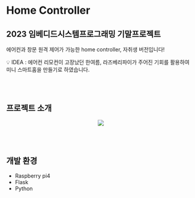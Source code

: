 # Home Controller
## 2023 임베디드시스템프로그래밍 기말프로젝트

에어컨과 창문 원격 제어가 가능한 home controller, 자취생 버전입니다!

:bulb: IDEA : 에어컨 리모컨이 고장났던 한여름, 라즈베리파이가 주어진 기회를 활용하여 미니 스마트홈을 만들기로 하였습니다.

<br></br>

## 프로젝트 소개

<p align="center">
  <img src="https://github.com/ujumjum/homecontroller/assets/110725131/29950fe8-cbf5-47cb-acce-2d5ba8201216">
</p>

<br></br>

## 개발 환경
- Raspberry pi4
- Flask
- Python
